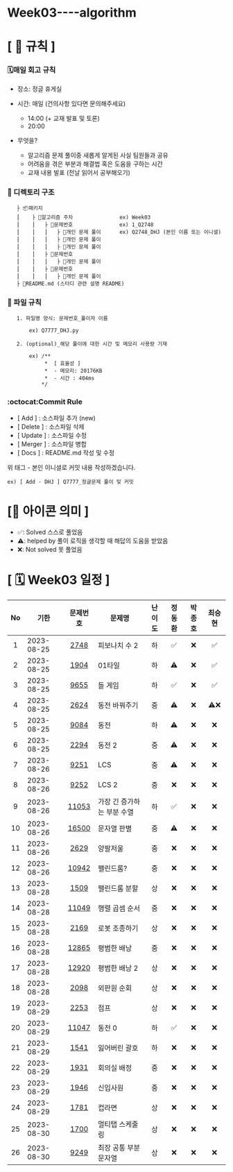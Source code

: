 # Week03----algorithm

# **[ 🚫 규칙 ]**

### **🗓매일 회고 규칙**

- 장소: 정글 휴게실
- 시간: 매일 (건의사항 있다면 문의해주세요)
  - 14:00  (+ 교재 발표 및 토론)
  - 20:00  

- 무엇을?
  - 알고리즘 문제 풀이중 새롭게 알게된 사실 팀원들과 공유
  - 어려움을 겪은 부분과 해결법 혹은 도움을 구하는 시간
  - 교재 내용 발표 (전날 읽어서 공부해오기)

### **📌 디렉토리 구조**

       ├ 📦패키지
       ⎮    ├ 📁알고리즘 주차               ex) Week03
       ⎮    ⎮   ├ 📁문제번호               ex) 1_Q2748
       ⎮    ⎮   ⎮   ├︎ 📃개인 문제 풀이      ex) Q2748_DHJ (본인 이름 또는 이니셜)
       ⎮    ⎮   ⎮   ├︎ 📃개인 문제 풀이
       ⎮    ⎮   ⎮   ├ 📃개인 문제 풀이
       ⎮    ⎮   ├ 📁문제번호  
       ⎮    ⎮   ⎮   ├︎ 📃개인 문제 풀이
       ⎮    ⎮   ├ 📁문제번호
       ⎮    ⎮   ⎮   ├ 📃개인 문제 풀이
       ├ 📝README.md (스터디 관련 설명 README)

### **📌 파일 규칙**

       1. 파일명 양식: 문제번호_풀이자 이름
   
           ex) Q7777_DHJ.py

       2. (optional)_해당 풀이에 대한 시간 및 메모리 사용량 기재
           
           ex) /**
                *  [ 효율성 ]
                *  - 메모리: 20176KB
                *  - 시간 : 404ms
               */

### **:octocat:Commit Rule** ###

- [ Add ]    : 소스파일 추가 (new)
- [ Delete ] : 소스파일 삭제
- [ Update ] : 소스파일 수정
- [ Merger ] : 소스파일 병합
- [ Docs ]   : README.md 작성 및 수정

위 태그 - 본인 이니셜로 커밋 내용 작성하겠습니다.

    ex) [ Add - DHJ ] Q7777_정글문제 풀이 및 커밋

# **[📌 아이콘 의미 ]**

- ✅: Solved 스스로 풀었음
- ⚠️: helped by 풀이 로직을 생각할 때 해답의 도움을 받았음
- ❌: Not solved 못 풀었음

# **[ 🗓 Week03 일정 ]**

|No|기한|문제번호|문제명|난이도|정동환|박종호|최승현
|:-:|------|:-----:|-------|:-----:|:-----:|:-----:|:-----:|
|1|2023-08-25|[2748](https://boj.kr/2748) |피보나치 수 2|하|✅|❌|✅|
|2|2023-08-25|[1904](https://boj.kr/1904) |01타일|하|⚠️|❌|✅|
|3|2023-08-25|[9655](https://boj.kr/9655) |돌 게임|하|✅|❌|✅|
|4|2023-08-25|[2624](https://boj.kr/2624) |동전 바꿔주기|중|⚠️|❌|⚠️❌️|
|5|2023-08-25|[9084](https://boj.kr/9084) |동전|하|⚠️|❌|❌|
|6|2023-08-25|[2294](https://boj.kr/2294) |동전 2|중|⚠️|❌|❌|
|7|2023-08-26|[9251](https://boj.kr/9251) |LCS|중|⚠️|❌|❌|
|8|2023-08-26|[9252](https://boj.kr/9252) |LCS 2|중|❌|❌|❌|
|9|2023-08-26|[11053](https://boj.kr/11053) |가장 긴 증가하는 부분 수열|하|✅|❌|❌|
|10|2023-08-26|[16500](https://boj.kr/16500) |문자열 판별|중|⚠️|❌|❌|
|11|2023-08-26|[2629](https://boj.kr/2629) |양팔저울|중|❌|❌|❌|
|12|2023-08-26|[10942](https://boj.kr/10942) |팰린드롬?|중|❌|❌|❌|
|13|2023-08-28|[1509](https://boj.kr/1509) |팰린드롬 분할|상|❌|❌|❌|
|14|2023-08-28|[11049](https://boj.kr/11049) |행렬 곱셈 순서|중|❌|❌|❌|
|15|2023-08-28|[2169](https://boj.kr/2169) |로봇 조종하기|상|❌|❌|❌|
|16|2023-08-28|[12865](https://boj.kr/12865) |평범한 배낭|중|❌|❌|❌|
|17|2023-08-28|[12920](https://boj.kr/12920) |평범한 배낭 2|상|❌|❌|❌|
|18|2023-08-28|[2098](https://boj.kr/2098) |외판원 순회|상|❌|❌|❌|
|19|2023-08-29|[2253](https://boj.kr/2253) |점프|상|❌|❌|❌|
|20|2023-08-29|[11047](https://boj.kr/11047) |동전 0|하|✅|❌|❌|
|21|2023-08-29|[1541](https://boj.kr/1541) |잃어버린 괄호|하|❌|❌|❌|
|22|2023-08-29|[1931](https://boj.kr/1931) |회의실 배정|중|❌|❌|❌|
|23|2023-08-29|[1946](https://boj.kr/1946) |신입사원|중|❌|❌|❌|
|24|2023-08-29|[1781](https://boj.kr/1781) |컵라면|상|❌|❌|❌|
|25|2023-08-30|[1700](https://boj.kr/1700) |멀티탭 스케줄링|상|❌|❌|❌|
|26|2023-08-30|[9249](https://boj.kr/9249) |최장 공통 부분 문자열|상|❌|❌|❌|
